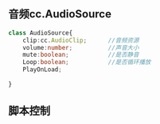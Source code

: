 ## 音频cc.AudioSource

```typescript
class AudioSource{
    clip:cc.AudioClip;		//音频资源
    volume:number;			//声音大小
    mute:boolean;			//是否静音
    Loop:boolean;			//是否循环播放
    PlayOnLoad;
    	
}
```

## 脚本控制



